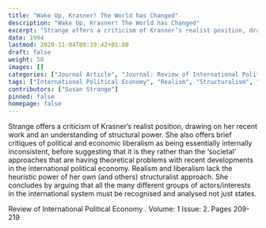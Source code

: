 ```yaml
---
title: "Wake Up, Krasner! The World has Changed"
description: "Wake Up, Krasner! The World has Changed"
excerpt: "Strange offers a criticism of Krasner’s realist position, drawing on her recent work and an understanding of structural power. She also offers brief critiques of political and economic liberalism as being essentially internally inconsistent, before suggesting that it is they rather than the ‘societal’ approaches that are having theoretical problems with recent developments in the international political economy. Realism and liberalism lack the heuristic power of her own (and others) structuralist approach. She concludes by arguing that all the many different groups of actors/interests in the international system must be recognised and analysed not just states."
date: 1994
lastmod: 2020-11-04T09:19:42+01:00
draft: false
weight: 50
images: []
categories: ["Journal Article", "Journal: Review of International Political Economy ", "Publisher: Taylor & Francis"]
tags: ["International Political Economy", "Realism", "Structuralism", "Liberalism"]
contributors: ["Susan Strange"]
pinned: false
homepage: false
---
```


Strange offers a criticism of Krasner’s realist position, drawing on her recent work and an understanding of structural power. She also offers brief critiques of political and economic liberalism as being essentially internally inconsistent, before suggesting that it is they rather than the ‘societal’ approaches that are having theoretical problems with recent developments in the international political economy. Realism and liberalism lack the heuristic power of her own (and others) structuralist approach. She concludes by arguing that all the many different groups of actors/interests in the international system must be recognised and analysed not just states.

Review of International Political Economy . Volume: 1 Issue: 2. Pages 209-219